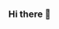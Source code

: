 ### Hi there 👋

<!--
**Honey-10/Honey-10** is a ✨ _special_ ✨ repository because its `README.md` (this file) appears on your GitHub profile.

<h2>Hey! 👋</h2>
[![Visitor](https://visitor-badge.laobi.icu/badge?page_id=laxmena.laxmena)](https://github.com/laxmena) [![GitHub followers](https://img.shields.io/github/followers/laxmena.svg?style=social&label=Follow)](https://github.com/laxmena?tab=followers)
